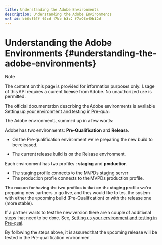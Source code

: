 ```yaml
---
title: Understanding the Adobe Environments
description: Understanding the Adobe Environments
exl-id: bb6cf37f-48cd-47bb-b3c2-f7a96e49b12d
---
```

# Understanding the Adobe Environments {#understanding-the-adobe-environments}

>[!NOTE]
>
>The content on this page is provided for information purposes only. Usage of this API requires a current license from Adobe. No unauthorized use is permitted.

The official documentation describing the Adobe environments is available [Setting up your environment and testing in Pre-qual](/help/authentication/notes-technical/environments/setting-up-your-environment-and-testing-in-prequal.md):

The Adobe environments, summed up in a few words:

Adobe has two environments: **Pre-Qualification** and **Release**.

* On the Pre-qualification environment we're preparing the new build to be released.

* The current release build is on the Release environment.

Each environment has two profiles : **staging** and **production**.

* The staging profile connects to the MVPDs staging server
* The production profile connects to the MVPDs production profile.

The reason for having the two profiles is that on the staging profile we're preparing new partners to go live, and they would like to test the system with either the upcoming build (Pre-Qualification) or with the release one (more stable).

If a partner wants to test the new version there are a couple of additional steps that need to be done. See, [Setting up your environment and testing in Pre-qual](/help/authentication/notes-technical/environments/setting-up-your-environment-and-testing-in-prequal.md).

By following the steps above, it is assured that the upcoming release will be tested in the Pre-qualification environment.
